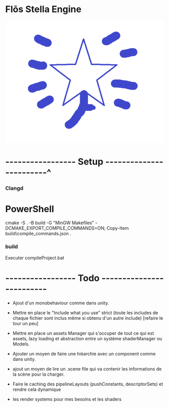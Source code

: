 # Flōs Stella Engine
![Project Logo](images_readMe/logo_Flos_Stella_1.png)

# ----------------- Setup ------------------------^

### Clangd
# PowerShell
cmake -S . -B build -G "MinGW Makefiles" -DCMAKE_EXPORT_COMPILE_COMMANDS=ON; Copy-Item build\compile_commands.json .


### build
Executer compileProject.bat


# ----------------- Todo -------------------------
- Ajout d'un monobehaviour comme dans unity.

- Mettre en place le "Include what you use" strict (toute les includes de chaque fichier sont inclus même si obtenu d'un autre include) [refaire le tour un peu]

- Mettre en place un assets Manager qui s'occuper de tout ce qui est assets, lazy loading et abstraction entre un système shaderManager ou Models.


- Ajouter un moyen de faire une hiéarchie avec un component comme dans unity.

- ajout un moyen de lire un .scene file qui va contenir les informations de la scène pour la charger.

- Faire le caching des pipelineLayouts (pushConstants, descriptorSets) et rendre cela dynamique 

- les render systems pour mes besoins et les shaders
